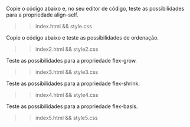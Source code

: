 Copie o código abaixo e, no seu editor de código, teste as possibilidades para a propriedade align-self.

>>index.html && style.css

Copie o código abaixo e teste as possibilidades de ordenação.

>>index2.html && style2.css

Teste as possibilidades para a propriedade flex-grow.

>>index3.html && style3.css


Teste as possibilidades para a propriedade flex-shrink.

>>index4.html && style4.css

Teste as possibilidades para a propriedade flex-basis.

>>index5.html && style5.css